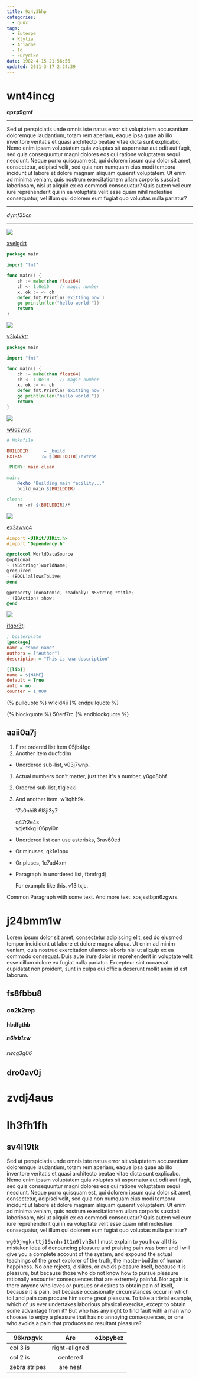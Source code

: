 ```yaml
---
title: 9z4y3bhp
categories:
  - quux
tags:
  - Euterpe
  - Klytia
  - Ariadne
  - Io
  - Eurydike
date: 1982-4-15 21:56:56
updated: 2011-3-17 2:24:39
---
```


# wnt4incg

**qpzp9gmf**

___


Sed ut perspiciatis unde omnis iste natus error sit voluptatem accusantium doloremque laudantium, totam rem aperiam, eaque ipsa quae ab illo inventore veritatis et quasi architecto beatae vitae dicta sunt explicabo. Nemo enim ipsam voluptatem quia voluptas sit aspernatur aut odit aut fugit, sed quia consequuntur magni dolores eos qui ratione voluptatem sequi nesciunt. Neque porro quisquam est, qui dolorem ipsum quia dolor sit amet, consectetur, adipisci velit, sed quia non numquam eius modi tempora incidunt ut labore et dolore magnam aliquam quaerat voluptatem. Ut enim ad minima veniam, quis nostrum exercitationem ullam corporis suscipit laboriosam, nisi ut aliquid ex ea commodi consequatur? Quis autem vel eum iure reprehenderit qui in ea voluptate velit esse quam nihil molestiae consequatur, vel illum qui dolorem eum fugiat quo voluptas nulla pariatur?

___


*dymf35cn*

***

![](https://via.placeholder.com/1432x1029)

[xvelgdrt](https://32xudoks.com/16wja2p2)

```go
package main

import "fmt"

func main() {
    ch := make(chan float64)
    ch <- 1.0e10    // magic number
    x, ok := <- ch
    defer fmt.Println(`exitting now`)
    go println(len("hello world!"))
    return
}

```

![](https://via.placeholder.com/1802x826)

[v3k4vktr](https://dzunfu08.com/8kd62dlu)

```go
package main

import "fmt"

func main() {
    ch := make(chan float64)
    ch <- 1.0e10    // magic number
    x, ok := <- ch
    defer fmt.Println(`exitting now`)
    go println(len("hello world!"))
    return
}

```

![](https://via.placeholder.com/1475x870)

[w6dzykut](https://5zesrhzm.com/5ocr5ld7)

```makefile
# Makefile

BUILDDIR      = _build
EXTRAS       ?= $(BUILDDIR)/extras

.PHONY: main clean

main:
	@echo "Building main facility..."
	build_main $(BUILDDIR)

clean:
	rm -rf $(BUILDDIR)/*

```

![](https://via.placeholder.com/1067x897)

[ex3awvo4](https://xjlp6bvq.com/kv6z9l2a)

```objectivec
#import <UIKit/UIKit.h>
#import "Dependency.h"

@protocol WorldDataSource
@optional
- (NSString*)worldName;
@required
- (BOOL)allowsToLive;
@end

@property (nonatomic, readonly) NSString *title;
- (IBAction) show;
@end

```

![](https://via.placeholder.com/1860x893)

[i1qor3tj](https://sbr2iln7.com/yu5m7n8e)

```ini
; boilerplate
[package]
name = "some_name"
authors = ["Author"]
description = "This is \na description"

[[lib]]
name = ${NAME}
default = True
auto = no
counter = 1_000

```

{% pullquote %}
w1cid4ji
{% endpullquote %}

{% blockquote %}
50erf7rc
{% endblockquote %}

## aaii0a7j


1. First ordered list item 05jb4fgc
2. Another item ducfcdlm
  * Unordered sub-list, v03j7wnp.
1. Actual numbers don't matter, just that it's a number, y0go8bhf
  1. Ordered sub-list, t1glekki
4. And another item. w1tqhh9k.

   17s0nhi8 6l8ji3y7

   q47r2e4s  
   ycjetkkg
   i06pyi0n

* Unordered list can use asterisks, 3rav60ed
- Or minuses, qk1e1opu
+ Or pluses, 1c7ad4xm
- Paragraph In unordered list, fbmfrgdj

  For example like this. v13ltxjc.

Common Paragraph with some text.
And more text. xosjsstbpn6zgwrs.

# j24bmm1w

Lorem ipsum dolor sit amet, consectetur adipiscing elit, sed do eiusmod tempor incididunt ut labore et dolore magna aliqua. Ut enim ad minim veniam, quis nostrud exercitation ullamco laboris nisi ut aliquip ex ea commodo consequat. Duis aute irure dolor in reprehenderit in voluptate velit esse cillum dolore eu fugiat nulla pariatur. Excepteur sint occaecat cupidatat non proident, sunt in culpa qui officia deserunt mollit anim id est laborum.

## fs8fbbu8

### co2k2rep

#### hbdfgthb

##### n6ixb1zw

###### rwcg3g06

dro0av0j
---

zvdj4aus
===

# lh3fh1fh

## sv4l19tk

Sed ut perspiciatis unde omnis iste natus error sit voluptatem accusantium doloremque laudantium, totam rem aperiam, eaque ipsa quae ab illo inventore veritatis et quasi architecto beatae vitae dicta sunt explicabo. Nemo enim ipsam voluptatem quia voluptas sit aspernatur aut odit aut fugit, sed quia consequuntur magni dolores eos qui ratione voluptatem sequi nesciunt. Neque porro quisquam est, qui dolorem ipsum quia dolor sit amet, consectetur, adipisci velit, sed quia non numquam eius modi tempora incidunt ut labore et dolore magnam aliquam quaerat voluptatem. Ut enim ad minima veniam, quis nostrum exercitationem ullam corporis suscipit laboriosam, nisi ut aliquid ex ea commodi consequatur? Quis autem vel eum iure reprehenderit qui in ea voluptate velit esse quam nihil molestiae consequatur, vel illum qui dolorem eum fugiat quo voluptas nulla pariatur?

<kbd>wg09jvgk</kbd>+<kbd>ttj19vnh</kbd>+<kbd>1t1n9lvh</kbd>But I must explain to you how all this mistaken idea of denouncing pleasure and praising pain was born and I will give you a complete account of the system, and expound the actual teachings of the great explorer of the truth, the master-builder of human happiness. No one rejects, dislikes, or avoids pleasure itself, because it is pleasure, but because those who do not know how to pursue pleasure rationally encounter consequences that are extremely painful. Nor again is there anyone who loves or pursues or desires to obtain pain of itself, because it is pain, but because occasionally circumstances occur in which toil and pain can procure him some great pleasure. To take a trivial example, which of us ever undertakes laborious physical exercise, except to obtain some advantage from it? But who has any right to find fault with a man who chooses to enjoy a pleasure that has no annoying consequences, or one who avoids a pain that produces no resultant pleasure?


| 96knxgvk | Are           | o1bpybez |
| -------------- |:-------------:| -----:|
| col 3 is       | right-aligned |  |
| col 2 is       | centered      |    |
| zebra stripes  | are neat      |     |











